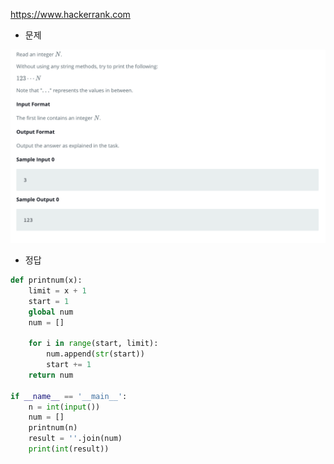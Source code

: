 https://www.hackerrank.com


- 문제

![문제](/assets/deploy/hackerrank-print-function.png)

- 정답

```python
def printnum(x):
    limit = x + 1
    start = 1
    global num
    num = []
    
    for i in range(start, limit):
        num.append(str(start))
        start += 1
    return num    

if __name__ == '__main__':
    n = int(input())
    num = []
    printnum(n)
    result = ''.join(num)
    print(int(result))
```

